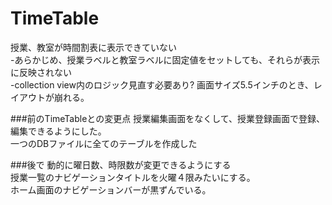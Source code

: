 # TimeTable

授業、教室が時間割表に表示できていない  
-あらかじめ、授業ラベルと教室ラベルに固定値をセットしても、それらが表示に反映されない  
-collection view内のロジック見直す必要あり?
画面サイズ5.5インチのとき、レイアウトが崩れる。

###前のTimeTableとの変更点
授業編集画面をなくして、授業登録画面で登録、編集できるようにした。  
一つのDBファイルに全てのテーブルを作成した	

###後で
動的に曜日数、時限数が変更できるようにする  
授業一覧のナビゲーションタイトルを火曜４限みたいにする。  
ホーム画面のナビゲーションバーが黒ずんでいる。		